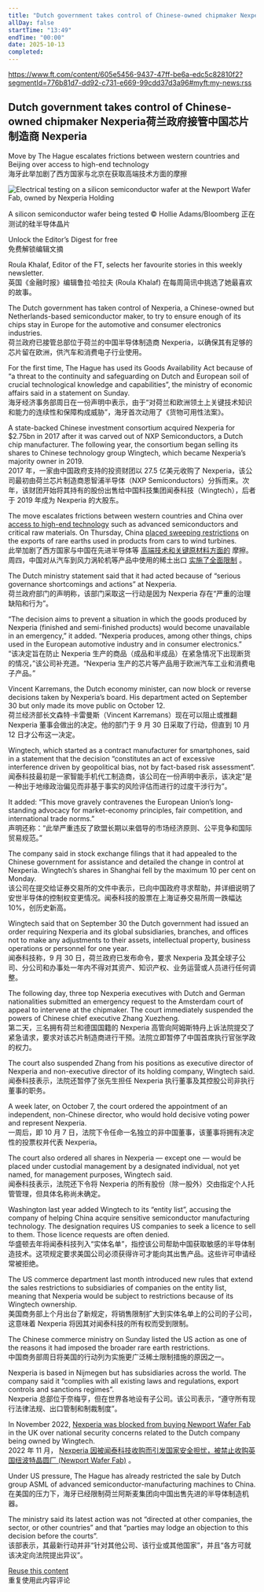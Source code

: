 ```yaml
---
title: "Dutch government takes control of Chinese-owned chipmaker Nexperia"
allDay: false
startTime: "13:49"
endTime: "00:00"
date: 2025-10-13
completed:
---
```


https://www.ft.com/content/605e5456-9437-47ff-be6a-edc5c82810f2?segmentId=776b81d7-dd92-c731-e669-99cdd37d3a96#myft:my-news:rss

## Dutch government takes control of Chinese-owned chipmaker Nexperia荷兰政府接管中国芯片制造商 Nexperia

Move by The Hague escalates frictions between western countries and Beijing over access to high-end technology  
海牙此举加剧了西方国家与北京在获取高端技术方面的摩擦

![Electrical testing on a silicon semiconductor wafer at the Newport Wafer Fab, owned by Nexperia Holding](https://images.ft.com/v3/image/raw/ftcms%3A7000ce33-0cea-437b-a426-e3374fb7ebe3?source=next-article&fit=scale-down&quality=highest&width=700&dpr=1)

A silicon semiconductor wafer being tested © Hollie Adams/Bloomberg 正在测试的硅半导体晶片

Unlock the Editor’s Digest for free  
免费解锁编辑文摘

Roula Khalaf, Editor of the FT, selects her favourite stories in this weekly newsletter.  
英国《金融时报》编辑鲁拉·哈拉夫 (Roula Khalaf) 在每周简讯中挑选了她最喜欢的故事。

The Dutch government has taken control of Nexperia, a Chinese-owned but Netherlands-based semiconductor maker, to try to ensure enough of its chips stay in Europe for the automotive and consumer electronics industries.  
荷兰政府已接管总部位于荷兰的中国半导体制造商 Nexperia，以确保其有足够的芯片留在欧洲，供汽车和消费电子行业使用。

For the first time, The Hague has used its Goods Availability Act because of “a threat to the continuity and safeguarding on Dutch and European soil of crucial technological knowledge and capabilities”, the ministry of economic affairs said in a statement on Sunday.  
海牙经济事务部周日在一份声明中表示，由于“对荷兰和欧洲领土上关键技术知识和能力的连续性和保障构成威胁”，海牙首次动用了《货物可用性法案》。

A state-backed Chinese investment consortium acquired Nexperia for $2.75bn in 2017 after it was carved out of NXP Semiconductors, a Dutch chip manufacturer. The following year, the consortium began selling its shares to Chinese technology group Wingtech, which became Nexperia’s majority owner in 2019.  
2017 年，一家由中国政府支持的投资财团以 27.5 亿美元收购了 Nexperia，该公司最初由荷兰芯片制造商恩智浦半导体（NXP Semiconductors）分拆而来。次年，该财团开始将其持有的股份出售给中国科技集团闻泰科技（Wingtech），后者于 2019 年成为 Nexperia 的大股东。

The move escalates frictions between western countries and China over [access to high-end technology](https://www.ft.com/content/ce034c1b-97bd-4a79-a4e0-c62cf91aa233) such as advanced semiconductors and critical raw materials. On Thursday, China [placed sweeping restrictions](https://www.ft.com/content/c4b2c5d9-c82f-401e-b763-bc9581019cb7) on the exports of rare earths used in products from cars to wind turbines.  
此举加剧了西方国家与中国在先进半导体等 [高端技术和关键原材料方面的](https://www.ft.com/content/ce034c1b-97bd-4a79-a4e0-c62cf91aa233) 摩擦。周四，中国对从汽车到风力涡轮机等产品中使用的稀土出口 [实施了全面限制](https://www.ft.com/content/c4b2c5d9-c82f-401e-b763-bc9581019cb7) 。

The Dutch ministry statement said that it had acted because of “serious governance shortcomings and actions” at Nexperia.  
荷兰政府部门的声明称，该部门采取这一行动是因为 Nexperia 存在“严重的治理缺陷和行为”。

“The decision aims to prevent a situation in which the goods produced by Nexperia (finished and semi-finished products) would become unavailable in an emergency,” it added. “Nexperia produces, among other things, chips used in the European automotive industry and in consumer electronics.”  
“该决定旨在防止 Nexperia 生产的商品（成品和半成品）在紧急情况下出现断货的情况，”该公司补充道。“Nexperia 生产的芯片等产品用于欧洲汽车工业和消费电子产品。”

Vincent Karremans, the Dutch economy minister, can now block or reverse decisions taken by Nexperia’s board. His department acted on September 30 but only made its move public on October 12.  
荷兰经济部长文森特·卡雷曼斯（Vincent Karremans）现在可以阻止或推翻 Nexperia 董事会做出的决定。他的部门于 9 月 30 日采取了行动，但直到 10 月 12 日才公布这一决定。

Wingtech, which started as a contract manufacturer for smartphones, said in a statement that the decision “constitutes an act of excessive interference driven by geopolitical bias, not by fact-based risk assessment”.  
闻泰科技最初是一家智能手机代工制造商，该公司在一份声明中表示，该决定“是一种出于地缘政治偏见而非基于事实的风险评估而进行的过度干涉行为”。

It added: “This move gravely contravenes the European Union’s long-standing advocacy for market-economy principles, fair competition, and international trade norms.”  
声明还称：“此举严重违反了欧盟长期以来倡导的市场经济原则、公平竞争和国际贸易规范。”

The company said in stock exchange filings that it had appealed to the Chinese government for assistance and detailed the change in control at Nexperia. Wingtech’s shares in Shanghai fell by the maximum 10 per cent on Monday.  
该公司在提交给证券交易所的文件中表示，已向中国政府寻求帮助，并详细说明了安世半导体的控制权变更情况。闻泰科技的股票在上海证券交易所周一跌幅达10%，创历史新高。

Wingtech said that on September 30 the Dutch government had issued an order requiring Nexperia and its global subsidiaries, branches, and offices not to make any adjustments to their assets, intellectual property, business operations or personnel for one year.  
闻泰科技称，9 月 30 日，荷兰政府已发布命令，要求 Nexperia 及其全球子公司、分公司和办事处一年内不得对其资产、知识产权、业务运营或人员进行任何调整。

The following day, three top Nexperia executives with Dutch and German nationalities submitted an emergency request to the Amsterdam court of appeal to intervene at the chipmaker. The court immediately suspended the powers of Chinese chief executive Zhang Xuezheng.  
第二天，三名拥有荷兰和德国国籍的 Nexperia 高管向阿姆斯特丹上诉法院提交了紧急请求，要求对该芯片制造商进行干预。法院立即暂停了中国首席执行官张学政的权力。

The court also suspended Zhang from his positions as executive director of Nexperia and non-executive director of its holding company, Wingtech said.  
闻泰科技表示，法院还暂停了张先生担任 Nexperia 执行董事及其控股公司非执行董事的职务。

A week later, on October 7, the court ordered the appointment of an independent, non-Chinese director, who would hold decisive voting power and represent Nexperia.  
一周后，即 10 月 7 日，法院下令任命一名独立的非中国董事，该董事将拥有决定性的投票权并代表 Nexperia。

The court also ordered all shares in Nexperia — except one — would be placed under custodial management by a designated individual, not yet named, for management purposes, Wingtech said.  
闻泰科技表示，法院还下令将 Nexperia 的所有股份（除一股外）交由指定个人托管管理，但具体名称尚未确定。

Washington last year added Wingtech to its “entity list”, accusing the company of helping China acquire sensitive semiconductor manufacturing technology. The designation requires US companies to seek a licence to sell to them. Those licence requests are often denied.  
华盛顿去年将闻泰科技列入“实体名单”，指控该公司帮助中国获取敏感的半导体制造技术。这项规定要求美国公司必须获得许可才能向其出售产品。这些许可申请经常被拒绝。

The US commerce department last month introduced new rules that extend the sales restrictions to subsidiaries of companies on the entity list, meaning that Nexperia would be subject to restrictions because of its Wingtech ownership.  
美国商务部上个月出台了新规定，将销售限制扩大到实体名单上的公司的子公司，这意味着 Nexperia 将因其对闻泰科技的所有权而受到限制。

The Chinese commerce ministry on Sunday listed the US action as one of the reasons it had imposed the broader rare earth restrictions.  
中国商务部周日将美国的行动列为实施更广泛稀土限制措施的原因之一。

Nexperia is based in Nijmegen but has subsidiaries across the world. The company said it “complies with all existing laws and regulations, export controls and sanctions regimes”.  
Nexperia 总部位于奈梅亨，但在世界各地设有子公司。该公司表示，“遵守所有现行法律法规、出口管制和制裁制度”。

In November 2022, [Nexperia was blocked from buying Newport Wafer Fab](https://www.ft.com/content/cdaddf62-72f7-4789-890c-69f1ce196748) in the UK over national security concerns related to the Dutch company being owned by Wingtech.  
2022 年 11 月， [Nexperia 因被闻泰科技收购而引发国家安全担忧，被禁止收购英国纽波特晶圆厂 (Newport Wafer Fab)](https://www.ft.com/content/cdaddf62-72f7-4789-890c-69f1ce196748) 。

Under US pressure, The Hague has already restricted the sale by Dutch group ASML of advanced semiconductor-manufacturing machines to China.  
在美国的压力下，海牙已经限制荷兰阿斯麦集团向中国出售先进的半导体制造机器。

The ministry said its latest action was not “directed at other companies, the sector, or other countries” and that “parties may lodge an objection to this decision before the courts”.  
该部表示，其最新行动并非“针对其他公司、该行业或其他国家”，并且“各方可就该决定向法院提出异议”。

[Reuse this content](https://enterprise.ft.com/en-gb/services/republishing/republish-content-request?ft-content-uuid=605e5456-9437-47ff-be6a-edc5c82810f2)  
重复使用此内容评论